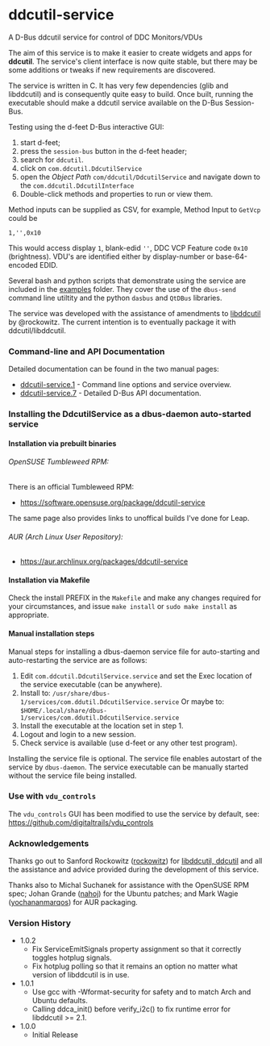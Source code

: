 # ddcutil-service 
A D-Bus ddcutil service for control of DDC Monitors/VDUs

The aim of this service is to make it easier to create widgets and apps for 
**ddcutil**.  The service's client interface is now quite stable, but there 
may be some additions or tweaks if new requirements are discovered.

The service is written in C.  It has very few dependencies (glib and libddcutil) and is
consequently quite easy to build.  Once built, running the executable should make 
a ddcutil service available on the D-Bus Session-Bus.


Testing using the d-feet D-Bus interactive GUI: 
1. start d-feet;
2. press the `session-bus` button in the d-feet header;
3. search for `ddcutil`.
4. click on `com.ddcutil.DdcutilService`
5. open the *Object Path* `com/ddcutil/DdcutilService` and 
   navigate down to the `com.ddcutil.DdcutilInterface`
7. Double-click methods and properties to run or view them.

Method inputs can be supplied as CSV, for example, Method Input to `GetVcp` could be 

```
1,'',0x10
```
This would access display `1`, blank-edid `''`, DDC VCP Feature code `0x10` 
(brightness). VDU's are identified either by display-number or base-64-encoded
EDID.

Several bash and python scripts that demonstrate using the service are included in the [examples](https://github.com/digitaltrails/ddcutil-service/tree/master/examples)
folder.  They cover the use of the `dbus-send` command line utiltity
and the python `dasbus` and `QtDBus` libraries. 

The service was developed with the assistance of amendments to [libddcutil](https://www.ddcutil.com/) by @rockowitz.  The current intention is 
to eventually package it with ddcutil/libddcutil.

### Command-line and API Documentation

Detailed documentation can be found in the two manual pages:

- [ddcutil-service.1](https://htmlpreview.github.io/?raw.githubusercontent.com/digitaltrails/ddcutil-service/master/docs/html/ddcutil-service.1.html) - Command line options and service overview. 
- [ddcutil-service.7](https://htmlpreview.github.io/?raw.githubusercontent.com/digitaltrails/ddcutil-service/master/docs/html/ddcutil-service.7.html) - Detailed D-Bus API documentation.


### Installing the DdcutilService as a dbus-daemon auto-started service

#### Installation via prebuilt binaries 

###### OpenSUSE Tumbleweed RPM:

There is an official Tumbleweed RPM:

 - https://software.opensuse.org/package/ddcutil-service

The same page also provides links to unoffical builds I've done for Leap.

###### AUR (Arch Linux User Repository):

 - https://aur.archlinux.org/packages/ddcutil-service

#### Installation via Makefile

Check the install PREFIX in the `Makefile` and make any changes required 
for your circumstances, and issue `make install` or `sudo make install`
as appropriate.

#### Manual installation steps

Manual steps for installing a dbus-daemon service file for auto-starting and 
auto-restarting the service are as follows:

1. Edit `com.ddcutil.DdcutilService.service` and set the Exec location of 
   the service executable (can be anywhere).
2. Install to: `/usr/share/dbus-1/services/com.ddutil.DdcutilService.service`
   Or maybe to: `$HOME/.local/share/dbus-1/services/com.ddutil.DdcutilService.service`
3. Install the executable at the location set in step 1.
4. Logout and login to a new session.
5. Check service is available (use d-feet or any other test program).

Installing the service file is optional. The service file enables autostart of 
the service by `dbus-daemon`.  The service executable can be manually started 
without the service file being installed.  

### Use with `vdu_controls`

The `vdu_controls` GUI has been modified to use the service by default, see:
https://github.com/digitaltrails/vdu_controls

### Acknowledgements

Thanks go out to Sanford Rockowitz ([rockowitz](https://github.com/rockowitz)) for [libddcutil, ddcutil](https://www.ddcutil.com/) and all the assistance and 
advice provided during the development of this service.

Thanks also to Michal Suchanek for assistance with the OpenSUSE RPM spec; Johan Grande ([nahoj](https://github.com/nahoj))
for the Ubuntu patches; and Mark Wagie ([yochananmarqos](https://github.com/yochananmarqos)) for AUR packaging.

### Version History

- 1.0.2
  - Fix ServiceEmitSignals property assignment so that it correctly toggles hotplug signals.
  - Fix hotplug polling so that it remains an option no matter what version of libddcutil is in use. 
- 1.0.1
  - Use gcc with -Wformat-security for safety and to match Arch and Ubuntu defaults.
  - Calling ddca_init() before verify_i2c() to fix runtime error for libddcutil >= 2.1.
- 1.0.0
  - Initial Release
